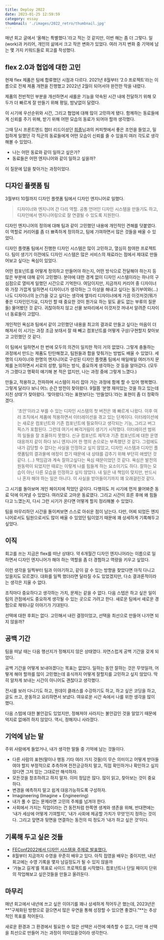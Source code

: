 ```yaml
---
title: Deploy 2022
date: 2023-01-25 12:59:59
category: essay
thumbnail: './images/2022_retro/thumbnail.jpg'
---
```


매년 회고 글에서 ‘올해는 특별했다.’라고 적는 것 같지만, 이번 해는 좀 더 그렇다. 일(work)과 커리어, 개인의 삶에서 크고 작은 변화가 있었다. 여러 가지 변화 중 기억에 남는 몇 가지 키워드들로 회고를 작성했다.

## flex 2.0과 협업에 대한 고민

현재 flex 제품은 팀에 합류했던 시점과 다르다. 2021년 8월부터 ‘2.0 프로젝트’라는 이름으로 전체 제품 개편을 진행했고 2022년 2월이 되어서야 완전한 막을 내렸다.

제품의 전반적인 부분을 개선하면서  새롤운 기능을 약속된 시간 내에 전달하기 위해 모두가 더 빠르게 잘 만들기 위해 평일, 밤낮없이 달렸다.

이 시기에 우선순위와 시간, 그리고 협업에 대해 많이 고민하게 됐다. 함께하는 동료들에게 신뢰를 주기 위해, 받기 위해 어떤 모습의 동료가 되어야 할까 생각했다.

그때 당시 프론트엔드 챕터 리드이셨던 [희종](https://ahnheejong.name/)님과의 커피챗에서 좋은 조언을 들었고, 밀접하게 일했던 각 직군의 동료들에게 어떤 모습이 신뢰를 줄 수 있을지 여러 각도로 생각해볼 수 있었다.

- 나는 어떤 동료와 같이 일하고 싶은가?
- 동료들은 어떤 엔지니어와 같이 일하고 싶을까?

이 질문에 답을 찾아가는 과정이었다.

## 디자인 플랫폼 팀

3월부터 10월까지 디자인 플랫폼 팀에서 디자인 엔지니어로 일했다.

> 디자이너와 엔지니어 간 다리 역할. 공통 언어인 디자인 시스템을 만들기도 하고, 디자인에서 엔지니어링으로 잘 연결될 수 있도록 지원한다.

디자인 엔지니어의 정의에 대해 팀과 같이 고민했던 내용에 개인적인 견해를 덧붙였다. 이 역할로 커리어를 좀 더 뾰족하게 정의하고, 팀에 기여하면서 많은 것들을 배울 수 있었다.

디자인 플랫폼 팀에서 진행한 디자인 시스템은 많이 고민하고, 열심히 참여한 프로젝트다. 팀이 생기기 이전에도 디자인 시스템은 많은 서비스의 재료라는 점에서 제대로 만들어보고 싶다는 욕심이 있었다.

어떤 컴포넌트를 어떻게 정의하고 만들어야 하는지, 어떤 방식으로 전달해야 하는지 등 많은 부분에 대해 같이 고민했다. 분야에 대한 경계 없이 디자인 시스템이라는 하나의 구심점으로 열띠게 일했던 시간으로 기억한다. 여담이지만, 지금까지 커리어 중 디자이너와 가장 가깝게 일하면서 디자이너가 생각하는 그 이상을 해내고 싶다는 동기부여와(…) 나도 디자이너의 눈(?)을 갖고 싶다는 생각에 옆자리 디자이너에게 가끔 이것저것(뭐가 좋은 디자인인가요, 디자인 할 때 중요한 것이 뭔가요 하는 밑도 끝도 없는 부류의 질문들) 물어봤던 것 같다. 귀찮아하지 않고 선물 보따리에서 이것저것 꺼내서 알려준 디자이너 동료들이 고맙다.

개인적인 욕심과 팀에서 같이 고민했던 내용을 최고의 결과로 만들고 싶다는 마음이 더해져서 이 시기는 과장 조금 보태서 잘 때 빼고 컴포넌트를 어떻게 구상/구현할지 찾아보고 고민했던 것 같다.

이 팀에서 일하면서 한 번에 모두의 의견이 일치한 적이 거의 없었다. 그렇게 충돌하는 과정에서 만드는 제품도 탄탄해졌고, 팀원들과 합을 맞춰가는 방법도 배울 수 있었다. 세 명의 디자이너와 한명의 엔지니어로 구성된 디자인 플랫폼 팀에서 매일매일 여러가지 문제를 논의하면서 서로의 성향, 일하는 방식, 중요하게 생각하는 것 등을 알아갔다. (모두가 그랬다고 명확히 얘기해 본 적은 없지만, 나는 과정 중에 그렇게 느꼈다.)

만들고, 적용하고, 전파하며 시스템이 자리 잡아 가는 과정에 함께 할 수 있어 행복했다. 그렇게 달리다 보니 어느 순간 방전이 찾아왔다. 9월쯤 ‘분명 재미있는 것을 하고 있는데 지친 상태’가 찾아왔다. ‘찾아왔다.’라는 표현보다는 ‘만들었다.’라는 표현이 좀 더 정확하겠다.

> ‘초안'이라고 부를 수 있는 디자인 시스템의 첫 버전은 꽤 빠르게 나왔다. 이후 여러 조직에서 제품에 적용하면서 이터레이션을 겪고 있는 단계이다. 이터레이션에는 새로운 컴포넌트와 기존 컴포넌트에 필요하다고 생각되는 기능, 그리고 버그픽스가 포함된다. 그런데 여기서 삐걱거림이 생기기 시작했다.
> 이터레이션 범위의 일들을 잘 조율하지 못했다. 신규 컴포넌트 제작과 기존 컴포넌트에 대한 운영 대응까지 같이 하다 보니 엔지니어 한 명의 손으로는 부족했던 것 같다. 그럼에도 내가 감당할 수 없다는 사실을 인정하고 싶지 않았고, 디자인 시스템과 디자인 플랫폼팀의 결과물에 애정이 컸기 때문에 내 상태를 감추기 위해 부던히 애썼던 것 같다.
(…) 책임감과 계속 잘하고싶다는 욕심 때문이었던 것 같다. 욕심은 발전의 원동력이 되었지만 때로는 이렇게 나를 힘들게 하는 요소이기도 하다. 잘하는 모습이 아닌 다른 모습을 인정하고 싶지 않았다.
내 일은 내 책임이 맞지만, 반드시 나 혼자 해야 하는 일은 아니다. 이 사실을 받아들이기까지 꽤 오래걸린것 같다.

그 시기를 돌아보며 개인 페이지에 적었던 글이다. 다행히도 저 시기에 먼저 물어봐준 동료 덕에 이겨낼 수 있었다. 여러모로 고마운 동료였다. 그리고 시간이 흐른 후에 왜 힘들다고 느꼈는지, 다시 그런 시기가 온다면 어떻게 할지 정리해볼 수 있었다.

팀을 마무리하던 시간을 돌이켜보면 스스로 아쉬운 점이 남는다. 다만, 어찌 되었든 엔지니어로서도 팀원으로서도 많이 배울 수 있었던 팀이었기 때문에 꽤 상세하게 기록해두고 싶었다.

## 이직

회고를 쓰는 지금은 flex를 떠난 상태다. 약 6개월간 디자인 엔지니어라는 이름으로 일하면서 디자인 엔지니어가 해야 하는 역할을 좀 더 경험하고 역량을 키우고 싶었다.

이런 생각을 일찍부터 팀과 이야기하고, 같이 갈 수 있는 방향을 찾았다면 아직 다니고 있을지도 모르겠다. 대화를 일찍 했더라면 달라질 수도 있었겠지만, 다소 결과론적이라는 생각은 지울 수 없다.

조직마다 중요하다고 생각하는 가치, 문제는 같을 수 없다. 다음 스텝은 하고 싶은 일이 팀의 관점에서도 중요하게 생각될 수 있는 곳으로 가려고 한다. 새로운 팀에서 새로운 경험으로 채워나갈 이야기가 기대된다.

선택에 대한 후회는 없다. 고민해서 내린 결정이었고, 선택을 최선으로 만들어 나가면 되지 않을까?

## 공백 기간

팀을 떠날 때는 다음 행선지가 정해지지 않은 상태였다. 자연스럽게 공백 기간을 갖게 되었다.

공백 기간을 어떻게 보내야겠다는 목표는 없었다. 일하는 동안 잘하는 것은 무엇일까, 어떻게 해야 할까를 많이 고민했는데 휴식까지 어떻게 잘할지를 고민하고 싶지 않았다. 딱히 알차게 보내는 시간이 아니어도 괜찮다고 생각했다.

전시를 보러 다니기도 하고, 원데이 클래스를 수강하기도 하고, 하고 싶은 코딩을 하고, 글도 쓰고, 운동하고 요리하면서 보냈다. 여유로운 시간 속에서 나를 위한 생각을 많이 했다.

다음 스텝에 대한 불안감도 있었지만, 정해져야 사라지는 불안감인 것을 알았기 때문에 억지로 없애려 하지 않았다. 역시, 정해지니 사라졌다.

## 기억에 남는 말

주위 사람에게 들었거나, 내가 생각한 말들 중 기억에 남는 것들이다.

- 다른 사람의 표현(말이나 행동 기타 여러 가지 것들)이 무슨 의미이고 어떻게 받아들여야 할지 부정적으로 추측하며 전전긍긍하지 말고, 직접 확인하거나 확인하고 싶지 않다면 그저 있는 그대로만 해석하자.
- 모든것을 창조하려고 하지 말자. 이미 정답은 많다. 많이 읽고, 찾아보는 것이 중요하다.
- 변경을 예측하지 말고 쉽게 대응가능하도록 구성하자.
- Imagineering (Imagine + Engineering)
- 내가 풀 수 없는 문제라면 고민의 주체를 넘겨야 한다.
- 사회에서 가지는 직업이라는 건 동전처럼 한쪽엔 생계와 생존을 위해, 반대편에는 ‘내가 세상에 어떻게 기여할지’, ‘내가 사회에 제공할 가치가 무엇’인지 정하는 것이다. 그리고 앞면과 뒷면을 연결하는 동전의 띠 정도가 ‘내가 하고 싶은 것’이다.

## 기록해 두고 싶은 것들

- [FEConf2022에서 디자인 시스템을 주제로 발표했다.](https://www.youtube.com/watch?v=21eiJc90ggo)
- 8월부터 지금까지 수영을 꾸준히 배우고 있다. 아직 접영을 배우는 중이지만, 내년 회고에는 수영 기록을 몇자 남길정도가 될 수 있지 않을까
- ‘가늘고 길게’를 목표로 사이드 프로젝트를 시작했다. 컴포넌트나 단일 페이지 단위의 작업해보고 싶은것들을 만들고 올려둔다.

## 마무리

매년 회고에서 내년에 쓰고 싶은 이야기를 꽤나 상세하게 적어두곤 했는데, 2023년은 **“구체화된 방향으로 걸으면서 많은 우연을 통해 성장할 수 있으면 좋겠다.”**는 추상적인 목표를 적어둔다.

새로운 환경과 그 환경에서 필요한 수 많은 선택은 사전에 예측할 수 없고, 다만 매 선택을 최선으로 만들어 가는 과정이 의미있을것이라 생각한다.
